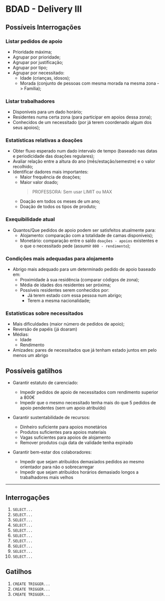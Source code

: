 # BDAD - Delivery III

## Possíveis Interrogações
### Listar pedidos de apoio
- Prioridade máxima;
- Agrupar por prioridade;
- Agrupar por justificação;
- Agrupar por tipo;
- Agrupar por necessitado:
    - Idade (crianças, idosos);
    - Morada (conjunto de pessoas com mesma morada na mesma zona -> Família);
    
### Listar trabalhadores
- Disponíveis para um dado horário;
- Residentes numa certa zona (para participar em apoios dessa zona);
- Conhecidos de um necessitado (por já terem coordenado algum dos seus apoios);

### Estatísticas relativas a doações
- Obter fluxo esperado num dado intervalo de tempo (baseado nas datas e periodicidade das doações regulares);
- Avaliar relação entre a altura do ano (mês/estação/semestre) e o valor recolhido;
- Identificar dadores mais importantes:
  - Maior frequência de doações;
  - Maior valor doado;
    > PROFESSORA: Sem usar LIMIT ou MAX
  - Doação em todos os meses de um ano;
  - Doação de todos os tipos de produto;
    
### Exequibilidade atual
   - Quantos/Que pedidos de apoio podem ser satisfeitos atualmente para:
      - Alojamento: comparação com a totalidade de camas disponíveis);
      - Monetário: comparação entre o saldo `doações - apoios` existentes e o que o necessitado pede (assumir `800 - rendimento`);
    
### Condições mais adequadas para alojamento
   - Abrigo mais adequado para um determinado pedido de apoio baseado em:
     - Proximidade à sua residência (comparar códigos de zona);
     - Média de idades dos residentes ser próxima;
     - Possíveis residentes serem conhecidos por:
       - Já terem estado com essa pessoa num abrigo;
       - Terem a mesma nacionalidade;
    
### Estatísticas sobre necessitados
   - Mais dificuldades (maior número de pedidos de apoio);
   - Reversão de papéis (já doaram)
   - Médias:
        - Idade
        - Rendimento
   -  Amizades: pares de necessitados que já tenham estado juntos em pelo menos um abrigo

## Possíveis gatilhos
- Garantir estatuto de carenciado:
    - Impedir pedidos de apoio de necessitados com rendimento superior a 800€
    - Impedir que o mesmo necessitado tenha mais do que 5 pedidos de apoio pendentes (sem um apoio atribuído)

- Garantir sustentabilidade de recursos:
    - Dinheiro suficiente para apoios monetários
    - Produtos suficientes para apoios materiais
    - Vagas suficientes para apoios de alojamento
    - Remover produtos cuja data de validade tenha expirado

- Garantir bem-estar dos colaboradores:
    - Impedir que sejam atribuídos demasiados pedidos ao mesmo orientador para não o sobrecarregar
    - Impedir que sejam atribuídos horários demasiado longos a trabalhadores mais velhos
    
--- 

## Interrogações
1. ```SELECT...```
2. ```SELECT...```
3. ```SELECT...```
4. ```SELECT...```
5. ```SELECT...```
6. ```SELECT...```
7. ```SELECT...```
8. ```SELECT...```
9. ```SELECT...```
10. ```SELECT...```

## Gatilhos
1. ```CREATE TRIGGER...```
2. ```CREATE TRIGGER...```
3. ```CREATE TRIGGER...```
